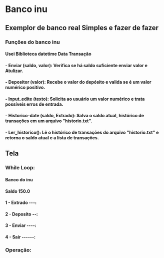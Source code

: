 # Banco inu 

## Exemplor de banco real Simples e fazer de fazer 

### Funções do banco inu


####  Usei Biblioteca datetime    Data Transação 

#### - **Enviar (saldo, valor)**: Verifica se há saldo suficiente enviar valor e Atulizar.
#### - **Depositor (valor)**: Recebe o valor do depósito e valida se é um valor numérico positivo.
#### - **Input_edite (texto)**: Solicita ao usuário um valor numérico e trata possíveis erros de entrada.
#### - **Historico-date** (saldo, Extrado): Salva o saldo atual, histórico de transações em um arquivo "historio.txt".
#### - **Ler_historico()**: Lê o histórico de transações do arquivo "historio.txt" e retorna o saldo atual e a lista de transações.


## Tela 

### While Loop:
####      Banco do inu
####      Saldo 150.0
####      1 - Extrado ---:
####      2 - Deposito --:
####      3 - Enviar ----: 
####      4 - Sair ------:
###       Operação: